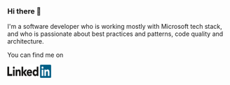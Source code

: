 ### Hi there 👋

I'm a software developer who is working mostly with Microsoft tech stack, and who is passionate about best practices and patterns, code quality and architecture.

You can find me on
<p >
    <a href="https://www.linkedin.com/in/ninoslav-djukic-346b93b1/"><img alt="Linkedin profile" title="Linkedin" src="https://raw.githubusercontent.com/Ninchuga/Ninchuga/master/linkedin.svg" width="100" height="30" /></a>
</p>

<!--
**Ninchuga/ninchuga** is a ✨ _special_ ✨ repository because its `README.md` (this file) appears on your GitHub profile.

Here are some ideas to get you started:

- 🔭 I’m currently working on ...
- 🌱 I’m currently learning ...
- 👯 I’m looking to collaborate on ...
- 🤔 I’m looking for help with ...
- 💬 Ask me about ...
- 📫 How to reach me: ...
- 😄 Pronouns: ...
- ⚡ Fun fact: ...
-->
